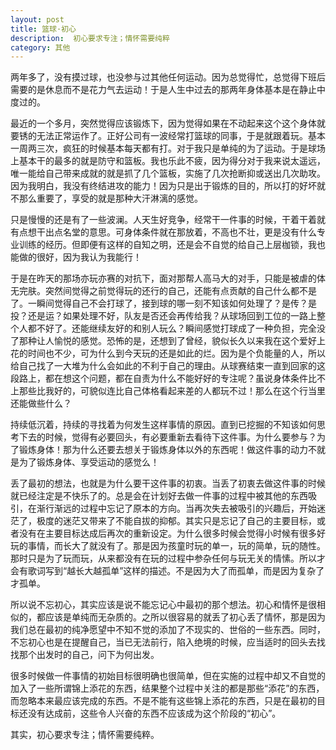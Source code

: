 ```yaml
---
layout: post
title: 篮球·初心
description:  初心要求专注；情怀需要纯粹
category: 其他
---
```


两年多了，没有摸过球，也没参与过其他任何运动。因为总觉得忙，总觉得下班后需要的是休息而不是花力气去运动！于是人生中过去的那两年身体基本是在静止中度过的。

最近的一个多月，突然觉得应该锻炼下，因为觉得如果在不动起来这个这个身体就要锈的无法正常运作了。正好公司有一波经常打篮球的同事，于是就跟着玩。基本一周两三次，疯狂的时候基本每天都有打。对于我只是单纯的为了运动。于是球场上基本干的最多的就是防守和篮板。我也乐此不疲，因为得分对于我来说太遥远，唯一能给自己带来成就的就是抓了几个篮板，实施了几次抢断抑或送出几次助攻。因为我明白，我没有终结进攻的能力！因为只是出于锻炼的目的，所以打的好坏就不那么重要了，享受的就是那种大汗淋漓的感觉。

只是慢慢的还是有了一些波澜。人天生好竞争，经常干一件事的时候，干着干着就有点想干出点名堂的意思。可身体条件就在那放着，不高也不壮，更是没有什么专业训练的经历。但即便有这样的自知之明，还是会不自觉的给自己上层枷锁，我也能做的很好，因为我认为我能行！

于是在昨天的那场亦玩亦赛的对抗下，面对那帮人高马大的对手，只能是被虐的体无完肤。突然间觉得之前觉得玩的还行的自己，还能有点贡献的自己什么都不是了。一瞬间觉得自己不会打球了，接到球的哪一刻不知该如何处理了？是传？是投？还是运？如果处理不好，队友是否还会再传给我？从球场回到工位的一路上整个人都不好了。还能继续友好的和别人玩么？瞬间感觉打球成了一种负担，完全没了那种让人愉悦的感觉。恐怖的是，还想到了曾经，貌似长久以来我在这个爱好上花的时间也不少，可为什么到今天玩的还是如此的烂。因为是个负能量的人，所以给自己找了一大堆为什么会如此的不利于自己的理由。从球赛结束一直到回家的这段路上，都在想这个问题，都在自责为什么不能好好的专注呢？虽说身体条件比不上那些比我好的，可貌似连比自己体格看起来差的人都玩不过！那么在这个行当里还能做些什么？

持续低沉着，持续的寻找着为何发生这样事情的原因。直到已挖掘的不知该如何思考下去的时候，觉得有必要回头，有必要重新去看待下这件事。为什么要参与？为了锻炼身体！那为什么还要去想关于锻炼身体以外的东西呢！做这件事的动力不就是为了锻炼身体、享受运动的感觉么！

丢了最初的想法，也就是为什么要干这件事的初衷。当丢了初衷去做这件事的时候就已经注定是不快乐了的。总是会在计划好去做一件事的过程中被其他的东西吸引，在渐行渐远的过程中忘记了原本的方向。当再次失去被吸引的兴趣后，开始迷茫了，极度的迷茫又带来了不能自拔的抑郁。其实只是忘记了自己的主要目标，或者没有在主要目标达成后再次的重新设定。为什么很多时候会觉得小时候有很多好玩的事情，而长大了就没有了。那是因为孩童时玩的单一，玩的简单，玩的随性。那时只是为了玩而玩，从来都没有在玩的过程中参杂任何与玩无关的情愫。所以才会有歌词写到“越长大越孤单”这样的描述。不是因为大了而孤单，而是因为复杂了才孤单。

所以说不忘初心，其实应该是说不能忘记心中最初的那个想法。初心和情怀是很相似的，都应该是单纯而无杂质的。之所以很容易的就丢了初心丢了情怀，那是因为我们总在最初的纯净愿望中不知不觉的添加了不现实的、世俗的一些东西。同时，不忘初心也是在提醒自己，当已无法前行，陷入绝境的时候，应当适时的回头去找找那个出发时的自己，问下为何出发。

很多时候做一件事情的初始目标很明确也很简单，但在实施的过程中却又不自觉的加入了一些所谓锦上添花的东西，结果整个过程中关注的都是那些“添花”的东西，而忽略本来最应该完成的东西。不是不能有这些锦上添花的东西，只是在最初的目标还没有达成前，这些令人兴奋的东西不应该成为这个阶段的“初心”。

其实，初心要求专注；情怀需要纯粹。

